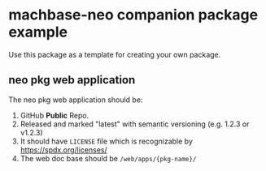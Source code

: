 # machbase-neo companion package example

Use this package as a template for creating your own package.

## neo pkg web application

The neo pkg web application should be:

1. GitHub **Public** Repo.
2. Released and marked "latest" with semantic versioning (e.g. 1.2.3 or v1.2.3)
3. It should have `LICENSE` file which is recognizable by https://spdx.org/licenses/
4. The web doc base should be `/web/apps/{pkg-name}/`
